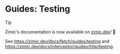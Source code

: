 # Guides: Testing

> [!TIP]
>
> Zimic's documentation is now available on [zimic.dev](https://zimic.dev)! :tada:

See https://zimic.dev/docs/fetch/guides/testing and https://zimic.dev/docs/interceptor/guides/http/testing.
